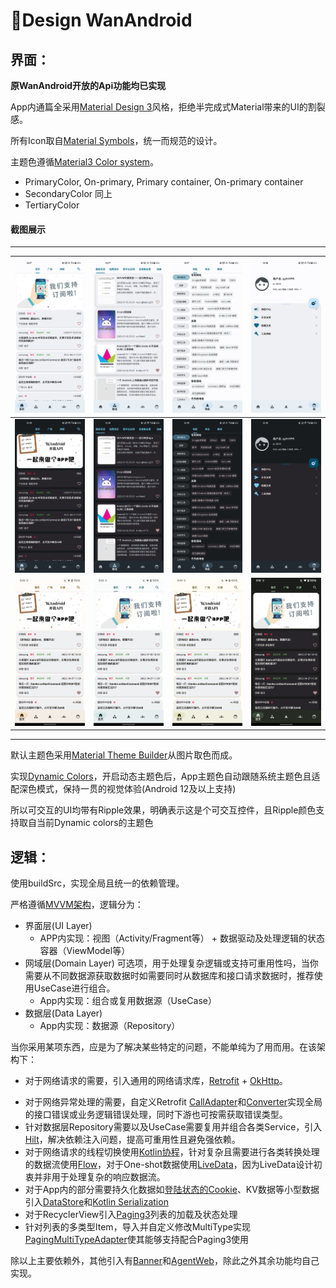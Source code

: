# 🦄Design WanAndroid
## 界面：
**原WanAndroid开放的Api功能均已实现**<p>
App内通篇全采用[Material Design 3](https://m3.material.io/)风格，拒绝半完成式Material带来的UI的割裂感。<p>
所有Icon取自[Material Symbols](https://fonts.google.com/icons)，统一而规范的设计。<p>
主题色遵循[Material3 Color system](https://m3.material.io/styles/color/the-color-system/key-colors-tones)。
- PrimaryColor, On-primary, Primary container, On-primary container
- SecondaryColor 同上
- TertiaryColor 
<p>
	
#### 截图展示
----

| ![](screenshots/light_home.jpg) | ![](screenshots/light_project.jpg) | ![](screenshots/light_navigation.jpg) | ![](screenshots/light_profile.jpg) |
| --- | --- | --- | --- |
| ![](screenshots/dark_home.jpg) | ![](screenshots/dark_project.jpg) | ![](screenshots/dark_navigation.jpg) | ![](screenshots/dark_profile.jpg) |
| ![](screenshots/color1.png) | ![](screenshots/color2.png) | ![](screenshots/color3.png) | ![](screenshots/color4.png) |
	
----

默认主题色采用[Material Theme Builder](https://material-foundation.github.io/material-theme-builder/)从图片取色而成。<p>
实现[Dynamic Colors](https://m3.material.io/styles/color/dynamic-color/overview)，开启动态主题色后，App主题色自动跟随系统主题色且适配深色模式，保持一贯的视觉体验(Android 12及以上支持)

所以可交互的UI均带有Ripple效果，明确表示这是个可交互控件，且Ripple颜色支持取自当前Dynamic colors的主题色

## 逻辑：
使用buildSrc，实现全局且统一的依赖管理。<p>
严格遵循[MVVM架构](https://developer.android.com/topic/architecture)，逻辑分为：
- 界面层(UI Layer)
	- APP内实现：视图（Activity/Fragment等） + 数据驱动及处理逻辑的状态容器（ViewModel等）
- 网域层(Domain Layer) 可选项，用于处理复杂逻辑或支持可重用性吗，当你需要从不同数据源获取数据时如需要同时从数据库和接口请求数据时，推荐使用UseCase进行组合。
	- App内实现：组合或复用数据源（UseCase）
- 数据层(Data Layer)
	- App内实现：数据源（Repository）

当你采用某项东西，应是为了解决某些特定的问题，不能单纯为了用而用。在该架构下：<p>
- 对于网络请求的需要，引入通用的网络请求库，[Retrofit](https://github.com/square/retrofit) + [OkHttp](https://github.com/square/okhttp)。<p>
- 对于网络异常处理的需要，自定义Retrofit [CallAdapter](https://github.com/Lowae/Design-WanAndroid/tree/main/app/src/main/java/com/lowe/wanandroid/base/http/adapter)和[Converter](https://github.com/Lowae/Design-WanAndroid/tree/main/app/src/main/java/com/lowe/wanandroid/base/http/converter)实现全局的接口错误或业务逻辑错误处理，同时下游也可按需获取错误类型。
- 针对数据层Repository需要以及UseCase需要复用并组合各类Service，引入[Hilt](https://developer.android.com/training/dependency-injection/hilt-android)，解决依赖注入问题，提高可重用性且避免强依赖。
- 对于网络请求的线程切换使用[Kotlin协程](https://developer.android.com/kotlin/coroutines?hl=zh-cn)，针对复杂且需要进行各类转换处理的数据流使用[Flow](https://developer.android.com/kotlin/flow?hl=zh-cn)，对于One-shot数据使用[LiveData](https://developer.android.com/topic/libraries/architecture/livedata?hl=zh-cn)，因为LiveData设计初衷并非用于处理复杂的响应数据流。
- 对于App内的部分需要持久化数据如[登陆状态的Cookie](https://github.com/Lowae/Design-WanAndroid/tree/main/app/src/main/java/com/lowe/wanandroid/base/http/cookie)、KV数据等小型数据引入[DataStore](https://developer.android.com/topic/libraries/architecture/datastore?hl=zh-cn)和[Kotlin Serialization](https://kotlinlang.org/docs/serialization.html)
- 对于RecyclerView引入[Paging3](https://developer.android.com/topic/libraries/architecture/paging/v3-overview?hl=zh-cn)列表的加载及状态处理
- 针对列表的多类型Item，导入并自定义修改MultiType实现[PagingMultiTypeAdapter](https://github.com/Lowae/Design-WanAndroid/blob/main/multitype/src/main/java/com/lowe/multitype/PagingMultiTypeAdapter.kt)使其能够支持配合Paging3使用

除以上主要依赖外，其他引入有[Banner](https://github.com/youth5201314/banner)和[AgentWeb](https://github.com/Justson/AgentWeb)，除此之外其余功能均自己实现。

